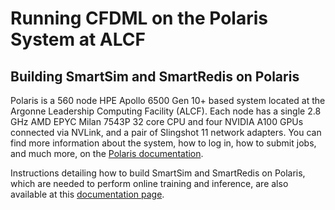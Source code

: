 # Running CFDML on the Polaris System at ALCF

## Building SmartSim and SmartRedis on Polaris
Polaris is a 560 node HPE Apollo 6500 Gen 10+ based system located at the Argonne Leadership Computing Facility (ALCF). 
Each node has a single 2.8 GHz AMD EPYC Milan 7543P 32 core CPU and four NVIDIA A100 GPUs connected via NVLink, and a pair of Slingshot 11 network adapters.
You can find more information about the system, how to log in, how to submit jobs, and much more, on the [Polaris documentation](https://docs.alcf.anl.gov/polaris/getting-started/).

Instructions detailing how to build SmartSim and SmartRedis on Polaris, which are needed to perform online training and inference, are also available at this [documentation page](https://docs.alcf.anl.gov/polaris/workflows/smartsim/).

